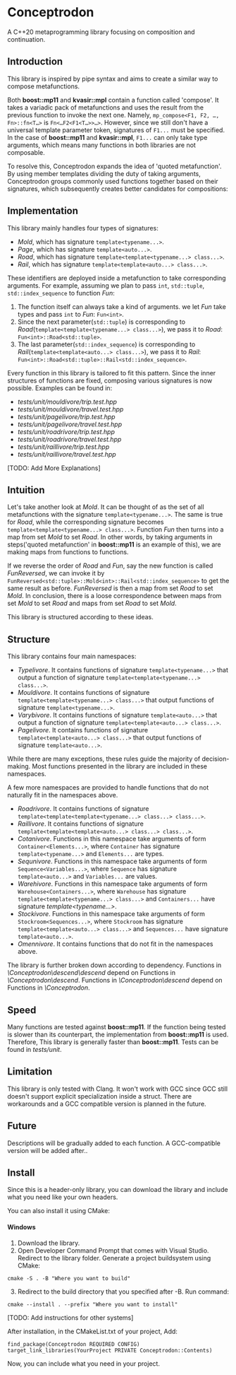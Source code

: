 # Conceptrodon
A C++20 metaprogramming library focusing on composition and continuation.

## Introduction
This library is inspired by pipe syntax and aims to create a similar way to compose metafunctions.  

Both **boost::mp11** and **kvasir::mpl** contain a function called 'compose'. It takes a variadic pack of metafunctions and uses the result from the previous function to invoke the next one.
Namely, `mp_compose<F1, F2, …​, Fn>::fn<T…​>` is `Fn<…​F2<F1<T…​>>…​>`. However, since we still don't have a universal template parameter token, signatures of `F1...` must be specified.
In the case of **boost::mp11** and **kvasir::mpl**, `F1...` can only take type arguments, which means many functions in both libraries are not composable.  

To resolve this, Conceptrodon expands the idea of 'quoted metafunction'. By using member templates dividing the duty of taking arguments, Conceptrodon groups commonly used functions together based on their signatures, which subsequently creates better candidates for compositions:

## Implementation
This library mainly handles four types of signatures:
- *Mold*, which has signature `template<typename...>`.
- *Page*, which has signature `template<auto...>`.
- *Road*, which has signature `template<template<typename...> class...>`.
- *Rail*, which has signature `template<template<auto...> class...>`.

These identifiers are deployed inside a metafunction to take corresponding arguments. For example, assuming we plan to pass `int`, `std::tuple`, `std::index_sequence` to function *Fun*:
1. The function itself can always take a kind of arguments. we let *Fun* take types and pass `int` to *Fun*: `Fun<int>`.
2. Since the next parameter(`std::tuple`) is corresponding to *Road*(`template<template<typename...> class...>`), we pass it to *Road*: `Fun<int>::Road<std::tuple>`.
3. The last parameter(`std::index_sequence`) is corresponding to *Rail*(`template<template<auto...> class...>`), we pass it to *Rail*: `Fun<int>::Road<std::tuple>::Rail<std::index_sequence>`.

Every function in this library is tailored to fit this pattern. Since the inner structures of functions are fixed, composing various signatures is now possible. Examples can be found in:
- *tests/unit/mouldivore/trip.test.hpp*
- *tests/unit/mouldivore/travel.test.hpp*
- *tests/unit/pagelivore/trip.test.hpp*
- *tests/unit/pagelivore/travel.test.hpp*
- *tests/unit/roadrivore/trip.test.hpp*
- *tests/unit/roadrivore/travel.test.hpp*
- *tests/unit/raillivore/trip.test.hpp*
- *tests/unit/raillivore/travel.test.hpp*

[TODO: Add More Explanations]

## Intuition
Let's take another look at *Mold*. It can be thought of as the set of all metafunctions with the signature `template<typename...>`. The same is true for *Road*, while the corresponding signature becomes `template<template<typename...> class...>`. Function *Fun* then turns into a map from set *Mold* to set *Road*. In other words, by taking arguments in steps('quoted metafunction' in **boost::mp11** is an example of this), we are making maps from functions to functions.

If we reverse the order of *Road* and *Fun*, say the new function is called *FunReversed*, we can invoke it by `FunReversed<std::tuple>::Mold<int>::Rail<std::index_sequence>` to get the same result as before. *FunReversed* is then a map from set *Road* to set *Mold*. In conclusion, there is a loose correspondence between maps from set *Mold* to set *Road* and maps from set *Road* to set *Mold*. 
 
This library is structured according to these ideas.

## Structure
This library contains four main namespaces:
- *Typelivore*. It contains functions of signature `template<typename...>` that output a function of signature `template<template<typename...> class...>`.
- *Mouldivore*. It contains functions of signature `template<template<typename...> class...>` that output functions of signature `template<typename...>`.
- *Varybivore*. It contains functions of signature `template<auto...>` that output a function of signature `template<template<auto...> class...>`.
- *Pagelivore*. It contains functions of signature `template<template<auto...> class...>` that output functions of signature `template<auto...>`.

While there are many exceptions, these rules guide the majority of decision-making. Most functions presented in the library are included in these namespaces. 

A few more namespaces are provided to handle functions that do not naturally fit in the namespaces above.
- *Roadrivore*. It contains functions of signature `template<template<template<typename...> class...> class...>`.
- *Raillivore*. It contains functions of signature `template<template<template<auto...> class...> class...>`.
- *Cotanivore*. Functions in this namespace take arguments of form `Container<Elements...>`, where `Container` has signature `template<typename...>` and `Elements...` are types.
- *Sequnivore*. Functions in this namespace take arguments of form `Sequence<Variables...>`, where `Sequence` has signature `template<auto...>` and `Variables...` are values.
- *Warehivore*. Functions in this namespace take arguments of form `Warehouse<Containers...>`, where `Warehouse` has signature `template<template<typename...> class...>` and `Containers...` have signature *template<typename...>*.
- *Stockivore*. Functions in this namespace take arguments of form `Stockroom<Sequences...>`, where `Stockroom` has signature `template<template<auto...> class...>` and `Sequences...` have signature `template<auto...>`.
- *Omennivore*. It contains functions that do not fit in the namespaces above.

The library is further broken down according to dependency. Functions in *\Conceptrodon\descend\descend* depend on Functions in *\Conceptrodon\descend*. Functions in *\Conceptrodon\descend* depend on Functions in *\Conceptrodon*.

## Speed
Many functions are tested against **boost::mp11**. If the function being tested is slower than its counterpart, the implementation from **boost::mp11** is used. Therefore, This library is generally faster than **boost::mp11**. Tests can be found in *tests/unit*. 

## Limitation
This library is only tested with Clang. It won't work with GCC since GCC still doesn't support explicit specialization inside a struct. There are workarounds and a GCC compatible version is planned in the future.

## Future
Descriptions will be gradually added to each function. A GCC-compatible version will be added after..

## Install
Since this is a header-only library, you can download the library and include what you need like your own headers.  

You can also install it using CMake:

#### Windows
1. Download the library.
2. Open Developer Command Prompt that comes with Visual Studio. Redirect to the library folder. Generate a project buildsystem using CMake:
```
cmake -S . -B "Where you want to build"
```
3. Redirect to the build directory that you specified after -B. Run command:
```
cmake --install . --prefix "Where you want to install"
```
[TODO: Add instructions for other systems]

After installation, in the CMakeList.txt of your project, Add:
```
find_package(Conceptrodon REQUIRED CONFIG)
target_link_libraries(YourProject PRIVATE Conceptrodon::Contents)
```
Now, you can include what you need in your project.

    
